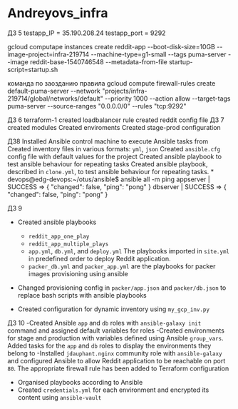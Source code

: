 # Andreyovs_infra
ДЗ 5
testapp_IP = 35.190.208.24
testapp_port = 9292

gcloud computape instances create reddit-app --boot-disk-size=10GB --image-project=infra-219714 --machine-type=g1-small --tags puma-server --image reddit-base-1540746548 --metadata-from-file startup-script=startup.sh

команда по заозданию правила gcloud compute firewall-rules create default-puma-server --network "projects/infra-219714/global/networks/default" --priority 1000 --action allow --target-tags  puma-server --source-ranges "0.0.0.0/0" --rules "tcp:9292"

ДЗ 6 terraform-1
created loadbalancer rule
created reddit config file
ДЗ 7
created modules 
Created enviroments
Created stage-prod configuration

ДЗ8
Installed Ansible control machine to execute Ansible tasks from
Created inventory files in various formats:  `yml`, `json`
Created `ansible.cfg` config file with default values for the project
Created ansible playbook to test ansible behaviour for repeating tasks
Created ansible playbook, described in `clone.yml`, to test ansible behaviour for repeating tasks. 
*
devops@edg-devops:~/otus/ansible$ ansible all -m ping
appserver | SUCCESS => {
    "changed": false, 
    "ping": "pong"
}
dbserver | SUCCESS => {
    "changed": false, 
    "ping": "pong"
}

ДЗ 9

- Created ansible playbooks
  - `reddit_app_one_play` 
  - `reddit_app_multiple_plays`
  - `app.yml`, `db.yml`, and `deploy.yml`  The playbooks imported in `site.yml` in predefined order to deploy Reddit application.
  - `packer_db.yml` and `packer_app.yml` are the playbooks for packer images provisioning using ansible
- Changed provisioning config in `packer/app.json` and `packer/db.json` to replace bash scripts with ansible playbooks

- Created configuration for dynamic inventory using `my_gcp_inv.py`

ДЗ 10
-Created Ansible `app` and `db` roles with `ansible-galaxy init` command and assigned default variables for roles
-Created environments for stage and production with variables defined using Ansible `group_vars`. Added tasks for the `app` and `db` roles to display the environments they belong to
-Installed `jdauphant.nginx` community role with `ansible-galaxy` and configured Ansible to allow Reddit application to be reachable on port `80`. The appropriate firewall rule has been added to Terraform configuration
- Organised playbooks according to Ansible 
- Created `credentials.yml` for each environment and encrypted its content using `ansible-vault`


